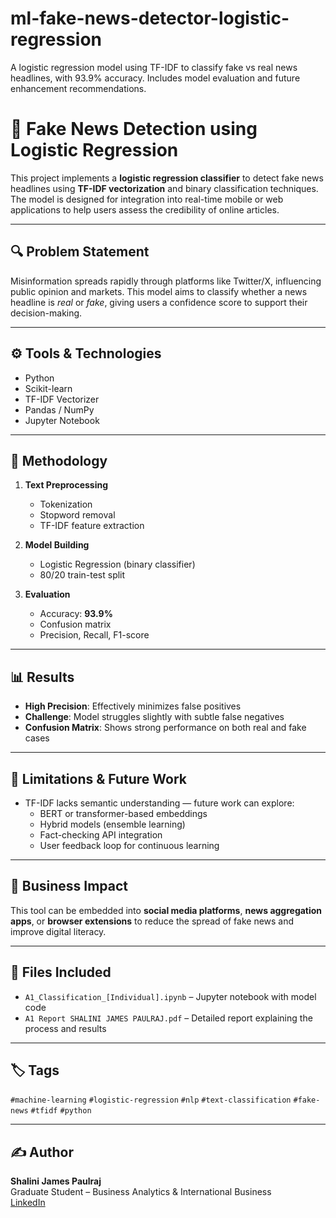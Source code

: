 # ml-fake-news-detector-logistic-regression
A logistic regression model using TF-IDF to classify fake vs real news headlines, with 93.9% accuracy. Includes model evaluation and future enhancement recommendations.
# 📰 Fake News Detection using Logistic Regression

This project implements a **logistic regression classifier** to detect fake news headlines using **TF-IDF vectorization** and binary classification techniques. The model is designed for integration into real-time mobile or web applications to help users assess the credibility of online articles.

---

## 🔍 Problem Statement

Misinformation spreads rapidly through platforms like Twitter/X, influencing public opinion and markets. This model aims to classify whether a news headline is *real* or *fake*, giving users a confidence score to support their decision-making.

---

## ⚙️ Tools & Technologies
- Python
- Scikit-learn
- TF-IDF Vectorizer
- Pandas / NumPy
- Jupyter Notebook

---

## 🧠 Methodology

1. **Text Preprocessing**
   - Tokenization
   - Stopword removal
   - TF-IDF feature extraction

2. **Model Building**
   - Logistic Regression (binary classifier)
   - 80/20 train-test split

3. **Evaluation**
   - Accuracy: **93.9%**
   - Confusion matrix
   - Precision, Recall, F1-score

---

## 📊 Results

- **High Precision**: Effectively minimizes false positives
- **Challenge**: Model struggles slightly with subtle false negatives
- **Confusion Matrix**: Shows strong performance on both real and fake cases

---

## 🚧 Limitations & Future Work

- TF-IDF lacks semantic understanding — future work can explore:
  - BERT or transformer-based embeddings
  - Hybrid models (ensemble learning)
  - Fact-checking API integration
  - User feedback loop for continuous learning

---

## 🧾 Business Impact

This tool can be embedded into **social media platforms**, **news aggregation apps**, or **browser extensions** to reduce the spread of fake news and improve digital literacy.

---

## 📁 Files Included
- `A1_Classification_[Individual].ipynb` – Jupyter notebook with model code
- `A1 Report SHALINI JAMES PAULRAJ.pdf` – Detailed report explaining the process and results

---

## 🏷️ Tags
`#machine-learning` `#logistic-regression` `#nlp` `#text-classification` `#fake-news` `#tfidf` `#python`

---

## ✍️ Author
**Shalini James Paulraj**  
Graduate Student – Business Analytics & International Business  
[LinkedIn](https://linkedin.com/in/shalinijamespaulraj)
